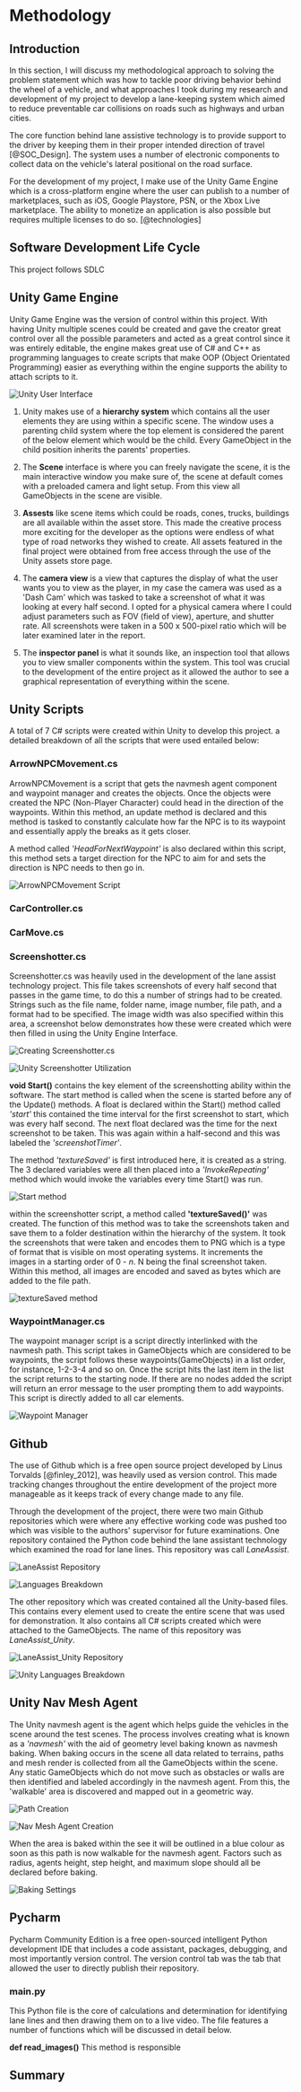 # Methodology

## Introduction

In this section, I will discuss my methodological approach to solving the problem statement which was how to tackle poor driving behavior behind the wheel of a vehicle, and what approaches I took during my research and development of my project to develop a lane-keeping system which aimed to reduce preventable car collisions on roads such as highways and urban cities. 

The core function behind lane assistive technology is to provide support to the driver by keeping them in their proper intended direction of travel [@SOC_Design]. The system uses a number of electronic components to collect data on the vehicle's lateral positional on the road surface. 

For the development of my project, I make use of the Unity Game Engine which is a cross-platform engine where the user can publish to a number of marketplaces, such as iOS, Google Playstore, PSN, or the Xbox Live marketplace. The ability to monetize an application is also possible but requires multiple licenses to do so. [@technologies]

## Software Development Life Cycle

This project follows SDLC

## Unity Game Engine

Unity Game Engine was the version of control within this project. With having Unity multiple scenes could be created and gave the creator great control over all the possible parameters and acted as a great control since it was entirely editable, the engine makes great use of C# and C++ as programming languages to create scripts that make OOP (Object Orientated Programming) easier as everything within the engine supports the ability to attach scripts to it. 

![Unity User Interface](03_figures/methodology/Unity_GUI.png)

1. Unity makes use of a **hierarchy system** which contains all the user elements they are using within a specific scene. The window uses a parenting child system where the top element is considered the parent of the below element which would be the child. Every GameObject in the child position inherits the parents' properties. 

2. The **Scene** interface is where you can freely navigate the scene, it is the main interactive window you make sure of, the scene at default comes with a preloaded camera and light setup. From this view all GameObjects in the scene are visible. 

3. **Assests** like scene items which could be roads, cones, trucks, buildings are all available within the asset store. This made the creative process more exciting for the developer as the options were endless of what type of road networks they wished to create. All assets featured in the final project were obtained from free access through the use of the Unity assets store page. 

4. The **camera view** is a view that captures the display of what the user wants you to view as the player, in my case the camera was used as a 'Dash Cam' which was tasked to take a screenshot of what it was looking at every half second. I opted for a physical camera where I could adjust parameters such as FOV (field of view), aperture, and shutter rate. All screenshots were taken in a 500 x 500-pixel ratio which will be later examined later in the report. 

5. The **inspector panel** is what it sounds like, an inspection tool that allows you to view smaller components within the system. This tool was crucial to the development of the entire project as it allowed the author to see a graphical representation of everything within the scene. 

## Unity Scripts

A total of 7 C# scripts were created within Unity to develop this project. a detailed breakdown of all the scripts that were used entailed below:

### ArrowNPCMovement.cs

ArrowNPCMovement is a script that gets the navmesh agent component and waypoint manager and creates the objects. Once the objects were created the NPC (Non-Player Character) could head in the direction of the waypoints. Within this method, an update method is declared and this method is tasked to constantly calculate how far the NPC is to its waypoint and essentially apply the breaks as it gets closer. 

A method called *'HeadForNextWaypoint'* is also declared within this script, this method sets a target direction for the NPC to aim for and sets the direction is NPC needs to then go in. 

![ArrowNPCMovement Script](03_figures/methodology/ArrowNPCMovement.png)

### CarController.cs

### CarMove.cs

### Screenshotter.cs

Screenshotter.cs was heavily used in the development of the lane assist technology project. This file takes screenshots of every half second that passes in the game time, to do this a number of strings had to be created. Strings such as the file name, folder name, image number, file path, and a format had to be specified. The image width was also specified within this area, a screenshot below demonstrates how these were created which were then filled in using the Unity Engine Interface.

![Creating Screenshotter.cs](03_figures/methodology/Screenshotter_Script.png)



![Unity Screenshotter Utilization](03_figures/methodology/Screenshotter_Unity.png)

**void Start()** contains the key element of the screenshotting ability within the software. The start method is called when the scene is started before any of the Update() methods. A float is declared within the Start() method called *'start'* this contained the time interval for the first screenshot to start, which was every half second. The next float declared was the time for the next screenshot to be taken. This was again within a half-second and this was labeled the *'screenshotTimer'*. 

The method *'textureSaved'* is first introduced here, it is created as a string. The 3 declared variables were all then placed into a *'InvokeRepeating'* method which would invoke the variables every time Start() was run. 

![Start method](03_figures/methodology/Start_Screenshotter.png)


within the screenshotter script, a method called **'textureSaved()'** was created. The function of this method was to take the screenshots taken and save them to a folder destination within the hierarchy of the system. It took the screenshots that were taken and encodes them to PNG which is a type of format that is visible on most operating systems. It increments the images in a starting order of 0 - *n*. N being the final screenshot taken. Within this method, all images are encoded and saved as bytes which are added to the file path. 

![textureSaved method](03_figures/methodology/textureSaved.png)


### WaypointManager.cs

The waypoint manager script is a script directly interlinked with the navmesh path. This script takes in GameObjects which are considered to be waypoints, the script follows these waypoints(GameObjects) in a list order, for instance, 1-2-3-4 and so on. Once the script hits the last item in the list the script returns to the starting node. If there are no nodes added the script will return an error message to the user prompting them to add waypoints. This script is directly added to all car elements. 

![Waypoint Manager](03_figures/methodology/waypoints.png)


## Github 
The use of Github which is a free open source project developed by Linus Torvalds [@finley_2012], was heavily used as version control. This made tracking changes throughout the entire development of the project more manageable as it keeps track of every change made to any file.

Through the development of the project, there were two main Github repositories which were where any effective working code was pushed too which was visible to the authors' supervisor for future examinations. One repository contained the Python code behind the lane assistant technology which examined the road for lane lines. This repository was call *LaneAssist*. 

![LaneAssist Repository](03_figures/methodology/LaneAssist.png)



![Languages Breakdown](03_figures/methodology/Breakdown.png)

The other repository which was created contained all the Unity-based files. This contains every element used to create the entire scene that was used for demonstration. It also contains all C# scripts created which were attached to the GameObjects. The name of this repository was *LaneAssist_Unity*.

![LaneAssist_Unity Repository](03_figures/methodology/Unity.png)



![Unity Languages Breakdown](03_figures/methodology/Unity_Breakdown.png)

## Unity Nav Mesh Agent

The Unity navmesh agent is the agent which helps guide the vehicles in the scene around the test scenes. The process involves creating what is known as a *'navmesh'* with the aid of geometry level baking known as navmesh baking. When baking occurs in the scene all data related to terrains, paths and mesh render is collected from all the GameObjects within the scene. Any static GameObjects which do not move such as obstacles or walls are then identified and labeled accordingly in the navmesh agent. From this, the 'walkable' area is discovered and mapped out in a geometric way.   

![Path Creation](03_figures/methodology/NavMesh.jpg)



![Nav Mesh Agent Creation](03_figures/methodology/NavMesh_Agent.png)

When the area is baked within the see it will be outlined in a blue colour as soon as this path is now walkable for the navmesh agent. Factors such as radius, agents height, step height, and maximum slope should all be declared before baking. 

![Baking Settings](03_figures/methodology/Baking.png)


## Pycharm 

Pycharm Community Edition is a free open-sourced intelligent Python development IDE that includes a code assistant, packages, debugging, and most importantly version control. The version control tab was the tab that allowed the user to directly publish their repository. 

### main.py

This Python file is the core of calculations and determination for identifying lane lines and then drawing them on to a live video. The file features a number of functions which will be discussed in detail below.

**def read_images()**
This method is responsible

## Summary

 